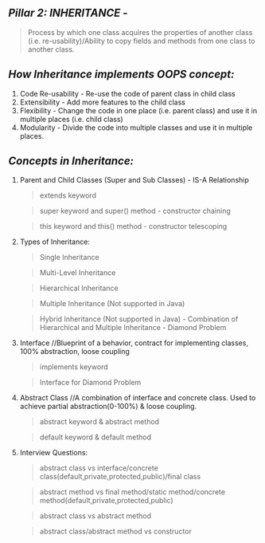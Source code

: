 *Pillar 2: INHERITANCE -*
-
>Process by which one class acquires the properties of another class (i.e. re-usability)/Ability to copy fields and methods from one class to another class.

_How Inheritance implements OOPS concept:_
-
1. Code Re-usability - Re-use the code of parent class in child class
2. Extensibility - Add more features to the child class
3. Flexibility - Change the code in one place (i.e. parent class) and use it in multiple places (i.e. child class)
4. Modularity - Divide the code into multiple classes and use it in multiple places.

_Concepts in Inheritance:_
-
1. Parent and Child Classes (Super and Sub Classes) - IS-A Relationship

    > extends keyword 

    > super keyword and super() method - constructor chaining

    > this keyword and this() method - constructor telescoping
2. Types of Inheritance:
    > Single Inheritance
   
    > Multi-Level Inheritance
   
    > Hierarchical Inheritance
    
    > Multiple Inheritance (Not supported in Java)
    
    > Hybrid Inheritance (Not supported in Java) - Combination of Hierarchical and Multiple Inheritance - Diamond Problem
3. Interface        //Blueprint of a behavior, contract for implementing classes, 100% abstraction, loose coupling
    
    > implements keyword
    
    > Interface for Diamond Problem
4. Abstract Class   //A combination of interface and concrete class. Used to achieve partial abstraction(0-100%) & loose coupling.
    
    > abstract keyword & abstract method
    
    > default keyword & default method
    
5. Interview Questions:    
    
    > abstract class vs interface/concrete class(default,private,protected,public)/final class
    
    > abstract method vs final method/static method/concrete method(default,private,protected,public)
    
    > abstract class vs abstract method
    
    > abstract class/abstract method vs constructor
